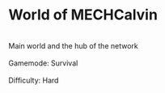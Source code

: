 # World of MECHCalvin
<br>Main world and the hub of the network</br>
<br>Gamemode: Survival</br>
<br>Difficulty: Hard</br>
